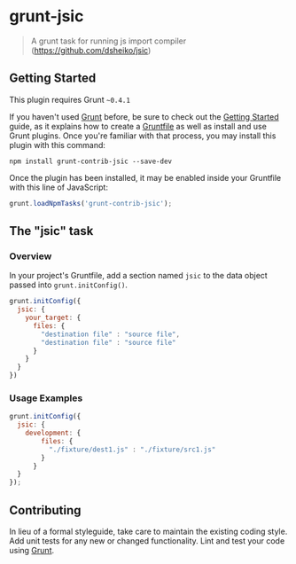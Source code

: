 # grunt-jsic

> A grunt task for running js import compiler (https://github.com/dsheiko/jsic)

## Getting Started
This plugin requires Grunt `~0.4.1`

If you haven't used [Grunt](http://gruntjs.com/) before, be sure to check out the [Getting Started](http://gruntjs.com/getting-started) guide, as it explains how to create a [Gruntfile](http://gruntjs.com/sample-gruntfile) as well as install and use Grunt plugins. Once you're familiar with that process, you may install this plugin with this command:

```shell
npm install grunt-contrib-jsic --save-dev
```

Once the plugin has been installed, it may be enabled inside your Gruntfile with this line of JavaScript:

```js
grunt.loadNpmTasks('grunt-contrib-jsic');
```

## The "jsic" task

### Overview
In your project's Gruntfile, add a section named `jsic` to the data object passed into `grunt.initConfig()`.

```js
grunt.initConfig({
  jsic: {
    your_target: {
      files: {
        "destination file" : "source file",
        "destination file" : "source file"
      }
    }
  }
})
```


### Usage Examples

```js
grunt.initConfig({
  jsic: {
    development: {
        files: {
          "./fixture/dest1.js" : "./fixture/src1.js"
        }
      }
  }
});
```

## Contributing
In lieu of a formal styleguide, take care to maintain the existing coding style. Add unit tests for any new or changed functionality. Lint and test your code using [Grunt](http://gruntjs.com/).


